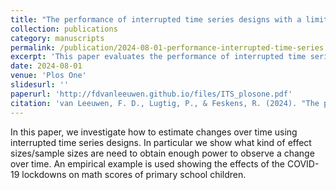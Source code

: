 ```yaml
---
title: "The performance of interrupted time series designs with a limited number of time points: Learning losses due to school closures during the COVID-19 pandemic"
collection: publications
category: manuscripts
permalink: /publication/2024-08-01-performance-interrupted-time-series
excerpt: 'This paper evaluates the performance of interrupted time series designs with limited time points, focusing on learning losses from school closures during the COVID-19 pandemic.'
date: 2024-08-01
venue: 'Plos One'
slidesurl: ''
paperurl: 'http://fdvanleeuwen.github.io/files/ITS_plosone.pdf'
citation: 'van Leeuwen, F. D., Lugtig, P., & Feskens, R. (2024). "The performance of interrupted time series designs with a limited number of time points: Learning losses due to school closures during the COVID-19 pandemic." <i>Plos One</i>, 19(8), e0301301.'
---
```


In this paper, we investigate how to estimate changes over time using interrupted time series designs. In particular we show what kind of effect sizes/sample sizes are need to obtain enough power to observe a change over time. An empirical example is used showing the effects of the COVID-19 lockdowns on math scores of primary school children. 